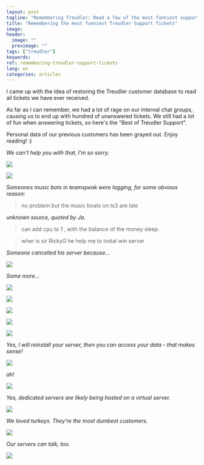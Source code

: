 ```yaml
---
layout: post
tagline: "Remembering Treudler: Read a few of the most funniest support tickets we've ever received"
title: "Remembering the most funniest Treudler Support Tickets"
image:
header:
  image: ""
  previmage: ""
tags: ["treudler"]
keywords:
ref: remembering-treudler-support-tickets
lang: en
categories: articles
---
```


I came up with the idea of restoring the Treudler customer database to read all tickets we have ever received.

As far as I can remember, we had a lot of rage on our internal chat groups, causing us to end up with hundred of unanswered tickets. We still had a lot of fun when answering tickets, so here's the "Best of Treudler Support".

Personal data of our previous customers has been grayed out. Enjoy reading! :)

_We can't help you with that, I'm so sorry._

![](https://cdn.treudler.net/18/181026234711grtY7x.png)

![](https://cdn.treudler.net/18/181026233314-656x170.png)

_Someones music bots in teamspeak were lagging, for some obvious reason:_

> no problem but the music boats on ts3 are late

_unknown source, quoted by Ja._

> can add cpu to 1 , with the balance of the money sleep.

> wher is sir RickyG he help me to instal win server

_Someone cancelled his server because..._

![](https://cdn.treudler.net/18/181026233147X0pakx.png)

_Some more..._

![](https://cdn.treudler.net/18/181026233314-656x170.png)

![](https://cdn.treudler.net/18/181026233314-656x170.png)

![](https://cdn.treudler.net/18/181026233820-685x122.png)

![](https://cdn.treudler.net/18/181026234001sK20ux.png)

![](https://cdn.treudler.net/18/181026234205-772x417.png)

_Yes, I will reinstall your server, then you can access your data - that makes sense!_

![](https://cdn.treudler.net/18/181026233314-656x170.png)

_ah!_

![](https://cdn.treudler.net/18/181026233650-1549x252.png)

_Yes, dedicated servers are likely being hosted on a virtual server._

![](https://cdn.treudler.net/18/181026233917pW3G3x.png)

_We loved turkeys. They're the most dumbest customers._

![](https://cdn.treudler.net/18/181026234057eeBwmx.png)

_Our servers can talk, too._

![](https://cdn.treudler.net/18/181026234327Nqqvxx.png)